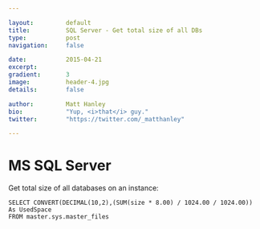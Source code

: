 ```yaml
---

layout:			default
title:  		SQL Server - Get total size of all DBs
type:			post
navigation:     false

date:   		2015-04-21
excerpt: 		
gradient: 	    3
image: 			header-4.jpg
details:		false

author: 		Matt Hanley
bio: 			"Yup, <i>that</i> guy."
twitter: 		"https://twitter.com/_matthanley"

---
```


# MS SQL Server

Get total size of all databases on an instance:

```
SELECT CONVERT(DECIMAL(10,2),(SUM(size * 8.00) / 1024.00 / 1024.00)) As UsedSpace
FROM master.sys.master_files
```
